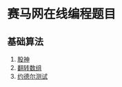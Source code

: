 # 赛马网在线编程题目
## 基础算法
1. [股神](exercise-acmcoder/basic-algorithm/股神.md)
2. [翻转数组](exercise-acmcoder/basic-algorithm/2.reverse-array.md)
3. [约德尔测试](exercise-acmcoder/basic-algorithm/3.yodel-test.md)
